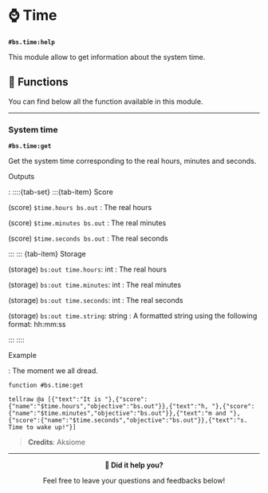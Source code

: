# ⌚ Time

**`#bs.time:help`**

This module allow to get information about the system time.

##  🔧 Functions

You can find below all the function available in this module.

---

###  System time

**`#bs.time:get`**

Get the system time corresponding to the real hours, minutes and seconds.

Outputs

: ::::{tab-set}
  :::{tab-item} Score

  (score) `$time.hours bs.out`
  : The real hours

  (score) `$time.minutes bs.out`
  : The real minutes

  (score) `$time.seconds bs.out`
  : The real seconds

  :::
  ::: {tab-item} Storage

  (storage) `bs:out time.hours`: int
  : The real hours

  (storage) `bs:out time.minutes`: int
  : The real minutes

  (storage) `bs:out time.seconds`: int
  : The real seconds

  (storage) `bs:out time.string`: string
  : A formatted string using the following format: hh:mm:ss

  :::
  ::::


Example

: The moment we all dread.
  ```mcfunction
  function #bs.time:get

  tellraw @a [{"text":"It is "},{"score":{"name":"$time.hours","objective":"bs.out"}},{"text":"h, "},{"score":{"name":"$time.minutes","objective":"bs.out"}},{"text":"m and "},{"score":{"name":"$time.seconds","objective":"bs.out"}},{"text":"s. Time to wake up!"}]
  ```

> **Credits**: Aksiome

---

<div align=center>

**💬 Did it help you?**

Feel free to leave your questions and feedbacks below!

</div>

<script src="https://giscus.app/client.js"
        data-repo="Gunivers/Glibs"
        data-repo-id="R_kgDOHQjqYg"
        data-category="Documentation"
        data-category-id="DIC_kwDOHQjqYs4CUQpy"
        data-mapping="title"
        data-strict="0"
        data-reactions-enabled="1"
        data-emit-metadata="0"
        data-input-position="bottom"
        data-theme="light"
        data-lang="fr"
        data-loading="lazy"
        crossorigin="anonymous"
        async>
</script>

